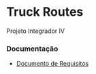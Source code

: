 # Truck Routes
Projeto Integrador IV

### Documentação
* [Documento de Requisitos](https://docs.google.com/document/d/1N1Wjx2xtU0PuksIssqfTy7Pxpgi-6sPvPjUOGKBxUm8/edit?usp=sharing)
